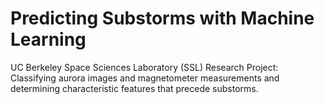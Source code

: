 # Predicting Substorms with Machine Learning
UC Berkeley Space Sciences Laboratory (SSL) Research Project: Classifying aurora images and magnetometer measurements and determining characteristic features that precede substorms.
